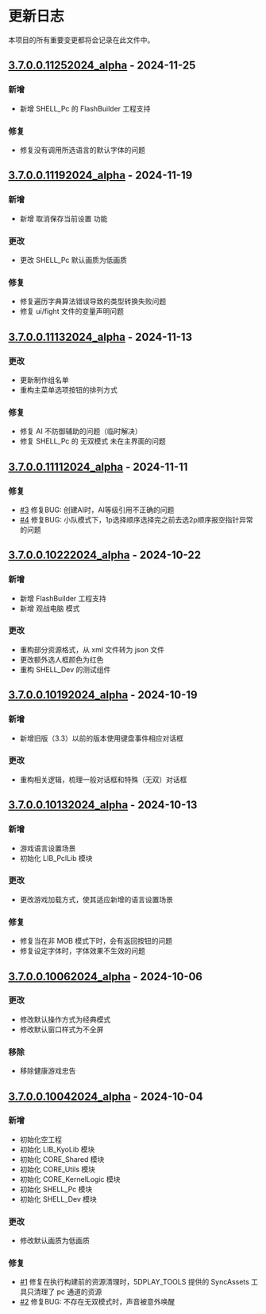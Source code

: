 # 更新日志

本项目的所有重要变更都将会记录在此文件中。

## [3.7.0.0.11252024_alpha] - 2024-11-25

### 新增

- 新增 SHELL_Pc 的 FlashBuilder 工程支持

### 修复

- 修复没有调用所选语言的默认字体的问题

## [3.7.0.0.11192024_alpha] - 2024-11-19

### 新增

- 新增 取消保存当前设置 功能

### 更改

- 更改 SHELL_Pc 默认画质为低画质

### 修复

- 修复遍历字典算法错误导致的类型转换失败问题
- 修复 ui/fight 文件的变量声明问题

## [3.7.0.0.11132024_alpha] - 2024-11-13

### 更改

- 更新制作组名单
- 重构主菜单选项按钮的排列方式

### 修复

- 修复 AI 不防御辅助的问题（临时解决）
- 修复 SHELL_Pc 的 无双模式 未在主界面的问题

## [3.7.0.0.11112024_alpha] - 2024-11-11

### 修复

- [#3] 修复BUG: 创建AI时，AI等级引用不正确的问题
- [#4] 修复BUG: 小队模式下，1p选择顺序选择完之前去选2p顺序报空指针异常的问题

## [3.7.0.0.10222024_alpha] - 2024-10-22

### 新增

- 新增 FlashBuilder 工程支持
- 新增 观战电脑 模式

### 更改

- 重构部分资源格式，从 xml 文件转为 json 文件
- 更改额外选人框颜色为红色
- 重构 SHELL_Dev 的测试组件

## [3.7.0.0.10192024_alpha] - 2024-10-19

### 新增

- 新增旧版（3.3）以前的版本使用键盘事件相应对话框

### 更改

- 重构相关逻辑，梳理一般对话框和特殊（无双）对话框

## [3.7.0.0.10132024_alpha] - 2024-10-13

### 新增

- 游戏语言设置场景
- 初始化 LIB_PclLib 模块

### 更改

- 更改游戏加载方式，使其适应新增的语言设置场景

### 修复

- 修复当在非 MOB 模式下时，会有返回按钮的问题
- 修复设定字体时，字体效果不生效的问题

## [3.7.0.0.10062024_alpha] - 2024-10-06

### 更改

- 修改默认操作方式为经典模式
- 修改默认窗口样式为不全屏

### 移除

- 移除健康游戏忠告

## [3.7.0.0.10042024_alpha] - 2024-10-04

### 新增

- 初始化空工程
- 初始化 LIB_KyoLib 模块
- 初始化 CORE_Shared 模块
- 初始化 CORE_Utils 模块
- 初始化 CORE_KernelLogic 模块
- 初始化 SHELL_Pc 模块
- 初始化 SHELL_Dev 模块

### 更改

- 修改默认画质为低画质

### 修复

- [#1] 修复在执行构建前的资源清理时，5DPLAY_TOOLS 提供的 SyncAssets 工具只清理了 pc 通道的资源
- [#2] 修复BUG: 不存在无双模式时，声音被意外唤醒

[3.7.0.0.11252024_alpha]: https://github.com/5DPLAY-Game-Studio/BleachVsNaruto/compare/3.7.0.0.11192024_alpha...3.7.0.0.11252024_alpha
[3.7.0.0.11192024_alpha]: https://github.com/5DPLAY-Game-Studio/BleachVsNaruto/compare/3.7.0.0.11132024_alpha...3.7.0.0.11192024_alpha
[3.7.0.0.11132024_alpha]: https://github.com/5DPLAY-Game-Studio/BleachVsNaruto/compare/3.7.0.0.11112024_alpha...3.7.0.0.11132024_alpha
[3.7.0.0.11112024_alpha]: https://github.com/5DPLAY-Game-Studio/BleachVsNaruto/compare/3.7.0.0.10222024_alpha...3.7.0.0.11112024_alpha
[3.7.0.0.10222024_alpha]: https://github.com/5DPLAY-Game-Studio/BleachVsNaruto/compare/3.7.0.0.10192024_alpha...3.7.0.0.10222024_alpha
[3.7.0.0.10192024_alpha]: https://github.com/5DPLAY-Game-Studio/BleachVsNaruto/compare/3.7.0.0.10132024_alpha...3.7.0.0.10192024_alpha
[3.7.0.0.10132024_alpha]: https://github.com/5DPLAY-Game-Studio/BleachVsNaruto/compare/3.7.0.0.10062024_alpha...3.7.0.0.10132024_alpha
[3.7.0.0.10062024_alpha]: https://github.com/5DPLAY-Game-Studio/BleachVsNaruto/compare/3.7.0.0.10042024_alpha...3.7.0.0.10062024_alpha
[3.7.0.0.10042024_alpha]: https://github.com/5DPLAY-Game-Studio/BleachVsNaruto/releases/tag/3.7.0.0.10042024_alpha

[#1]: https://github.com/5DPLAY-Game-Studio/BleachVsNaruto/issues/1
[#2]: https://github.com/5DPLAY-Game-Studio/BleachVsNaruto/issues/2
[#3]: https://github.com/5DPLAY-Game-Studio/BleachVsNaruto/issues/3
[#4]: https://github.com/5DPLAY-Game-Studio/BleachVsNaruto/issues/4
